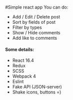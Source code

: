 #Simple  react app 
You can do: 
* Add / Edit / Delete post
* Sort by fields of post
* Filter by types
* Show / Hide comments
* Add like to comments

#### Some details:
* React 16.4
* Redux
* SCSS
* Webpack 4 
* Eslint
* Fake API (JSON-server)
* Shake icons, buttons =)